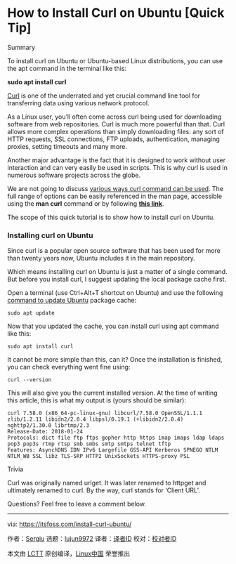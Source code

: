 [#]: collector: (lujun9972)
[#]: translator: ( )
[#]: reviewer: ( )
[#]: publisher: ( )
[#]: url: ( )
[#]: subject: (How to Install Curl on Ubuntu [Quick Tip])
[#]: via: (https://itsfoss.com/install-curl-ubuntu/)
[#]: author: (Sergiu https://itsfoss.com/author/sergiu/)

How to Install Curl on Ubuntu [Quick Tip]
======

Summary

To install curl on Ubuntu or Ubuntu-based Linux distributions, you can use the apt command in the terminal like this:

**sudo apt install curl**

[Curl][1] is one of the underrated and yet crucial command line tool for transferring data using various network protocol.

As a Linux user, you’ll often come across curl being used for downloading software from web repositories. Curl is much more powerful than that. Curl allows more complex operations than simply downloading files: any sort of HTTP requests, SSL connections, FTP uploads, authentication, managing proxies, setting timeouts and many more.

Another major advantage is the fact that it is designed to work without user interaction and can very easily be used in scripts. This is why curl is used in numerous software projects across the globe.

We are not going to discuss [various ways curl command can be used][2]. The full range of options can be easily referenced in the man page, accessible using the **man curl** command or by following **[this link][3]**.

The scope of this quick tutorial is to show how to install curl on Ubuntu.

### Installing curl on Ubuntu

Since curl is a popular open source software that has been used for more than twenty years now, Ubuntu includes it in the main repository.

Which means installing curl on Ubuntu is just a matter of a single command. But before you install curl, I suggest updating the local package cache first.

Open a terminal (use Ctrl+Alt+T shortcut on Ubuntu) and use the following [command to update Ubuntu][4] package cache:

```
sudo apt update
```

Now that you updated the cache, you can install curl using apt command like this:

```
sudo apt install curl
```

It cannot be more simple than this, can it? Once the installation is finished, you can check everything went fine using:

```
curl --version
```

This will also give you the current installed version. At the time of writing this article, this is what my output is (yours should be similar):

```
curl 7.58.0 (x86_64-pc-linux-gnu) libcurl/7.58.0 OpenSSL/1.1.1 zlib/1.2.11 libidn2/2.0.4 libpsl/0.19.1 (+libidn2/2.0.4) nghttp2/1.30.0 librtmp/2.3
Release-Date: 2018-01-24
Protocols: dict file ftp ftps gopher http https imap imaps ldap ldaps pop3 pop3s rtmp rtsp smb smbs smtp smtps telnet tftp
Features: AsynchDNS IDN IPv6 Largefile GSS-API Kerberos SPNEGO NTLM NTLM_WB SSL libz TLS-SRP HTTP2 UnixSockets HTTPS-proxy PSL
```

Trivia

Curl was originally named urlget. It was later renamed to httpget and ultimately renamed to curl. By the way, curl stands for ‘Client URL’.

Questions? Feel free to leave a comment below.

--------------------------------------------------------------------------------

via: https://itsfoss.com/install-curl-ubuntu/

作者：[Sergiu][a]
选题：[lujun9972][b]
译者：[译者ID](https://github.com/译者ID)
校对：[校对者ID](https://github.com/校对者ID)

本文由 [LCTT](https://github.com/LCTT/TranslateProject) 原创编译，[Linux中国](https://linux.cn/) 荣誉推出

[a]: https://itsfoss.com/author/sergiu/
[b]: https://github.com/lujun9972
[1]: https://curl.haxx.se/
[2]: https://linuxhandbook.com/curl-command-examples/
[3]: https://curl.haxx.se/docs/manpage.html
[4]: https://itsfoss.com/update-ubuntu/

